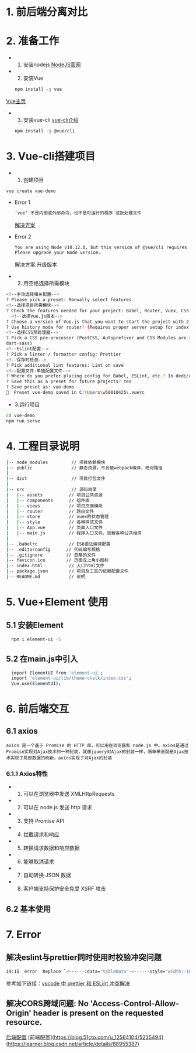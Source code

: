 # 1. 前后端分离对比

# 2. 准备工作

- 1. 安装nodejs
[NodeJS官网](https://nodejs.org/en/download/)

- 2. 安装Vue
  ```bash
  npm install -g vue
  ```
[Vue主页](https://cn.vuejs.org/v2/guide/index.html)

- 3. 安装vue-cli
[vue-cli介绍](https://cli.vuejs.org/zh/guide/)

  ```bash
  npm install -g @vue/cli
  ```

 # 3. Vue-cli搭建项目

  - 1. 创建项目
  ```bash
  vue create vue-demo
  ```
  - Error 1
    ```bash
    ‘vue‘ 不是内部或外部命令，也不是可运行的程序 或批处理文件
    ```
    [解决方案](https://blog.csdn.net/m0_62404884/article/details/120905036)

  - Error 2
    ```bash
    You are using Node v10.12.0, but this version of @vue/cli requires Node ^12.0.0 || >= 14.0.0.
    Please upgrade your Node version.
    ```
     解决方案:升级版本

  - 2. 用空格选择所需模块
  ```bash
  <!--手动选择相关配置-->
  ? Please pick a preset: Manually select features
  <!--选择项目所需模块-->
  ? Check the features needed for your project: Babel, Router, Vuex, CSS Pre-processors, Linter
    <!--选择Vue.js版本-->
  ? Choose a version of Vue.js that you want to start the project with 2.x
  ? Use history mode for router? (Requires proper server setup for index fallback in production) Yes
  <!--选择CSS预处理器-->
  ? Pick a CSS pre-processor (PostCSS, Autoprefixer and CSS Modules are supported by default): Sass/SCSS (with
  dart-sass)
  <!--Eslint配置-->
  ? Pick a linter / formatter config: Prettier
  <!--保存时检测-->
  ? Pick additional lint features: Lint on save
  <!--配置文件-单独配置文件-->
  ? Where do you prefer placing config for Babel, ESLint, etc.? In dedicated config files
  ? Save this as a preset for future projects? Yes
  ? Save preset as: vue-demo
  🎉  Preset vue-demo saved in C:\Users\w50010425\.vuerc
  ```
  - 3.运行项目
  ```bash
  cd vue-demo
  npm run serve
  ```
  
# 4. 工程目录说明
```bash
|-- node_modules         // 项目依赖模块
|-- public               // 静态资源，不会被webpack编译，绝对路径
|
|-- dist                 // 项目打包文件
|
|-- src                  // 源码目录
|   |-- assets          // 项目公共资源
|   |-- components      // 组件库
|   |-- views           // 项目页面模块
|   |-- router          // 路由文件
|   |-- store           // vuex的状态管理
|   |-- style           // 各种样式文件
|   |-- App.vue         // 页面入口文件
|   |-- main.js         // 程序入口文件，加载各种公共组件
|
|-- .babelrc            // ES6语法编译配置
|-- .editorconfig      // 代码编写规格
|-- .gitignore         // 忽略的文件
|-- favicon.ico        // 页面左上角小图标
|-- index.html          // 入口html文件
|-- package.json        // 项目及工具的依赖配置文件
|-- README.md           // 说明
```

# 5. Vue+Element 使用

## 5.1 安装Element

```bash
  npm i element-ui -S
```

## 5.2 在main.js中引入
```bash
  import ElementUI from 'element-ui';
  import 'element-ui/lib/theme-chalk/index.css';
  Vue.use(ElementUI);
```

# 6. 前后端交互

## 6.1 axios
    axios 是一个基于 Promise 的 HTTP 库，可以用在浏览器和 node.js 中。axios是通过Promise实现对Ajax技术的一种封装，就像jquery对Ajax的封装一样，简单来说就是Ajax技术实现了局部数据的刷新，axios实现了对Ajax的封装

### 6.1.1 Axios特性
  - 1. 可以在浏览器中发送 XMLHttpRequests
  - 2. 可以在 node.js 发送 http 请求
  - 3. 支持 Promise API
  - 4. 拦截请求和响应
  - 5. 转换请求数据和响应数据
  - 6. 能够取消请求
  - 7. 自动转换 JSON 数据
  - 8. 客户端支持保护安全免受 XSRF 攻击
## 6.2 基本使用
# 7. Error
## 解决eslint与prettier同时使用时校验冲突问题
  ```bash
  19:15  error  Replace `⏎······:data="tableData"·⏎······style="width:·100%">⏎` with `:data="tableData"·style="width:·100%">`                          prettier/prettier
  ```
  参考如下链接：[vscode 中 prettier 和 ESLint 冲突解决](https://blog.csdn.net/u011705725/article/details/117036377?spm=1001.2101.3001.6650.4&utm_medium=distribute.pc_relevant.none-task-blog-2%7Edefault%7ECTRLIST%7Edefault-4-117036377-blog-124181920.pc_relevant_multi_platform_whitelistv1&depth_1-utm_source=distribute.pc_relevant.none-task-blog-2%7Edefault%7ECTRLIST%7Edefault-4-117036377-blog-124181920.pc_relevant_multi_platform_whitelistv1)
  
## 解决CORS跨域问题: No 'Access-Control-Allow-Origin' header is present on the requested resource.
  [后端配置](https://blog.51cto.com/u_12564104/5235494)
  [前端配置](https://blog.51cto.com/u_12564104/5235494](https://learner.blog.csdn.net/article/details/88955387)
